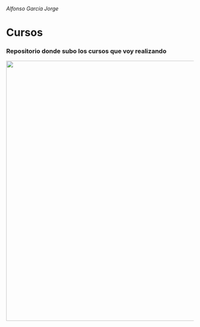 *Alfonso García Jorge* 

# Cursos

### Repositorio donde subo los cursos que voy realizando

<div align="center">
 
 <img src="https://user-images.githubusercontent.com/91060831/191068008-51d85712-55e8-429a-b107-a29775d59209.png" width="700"/>
